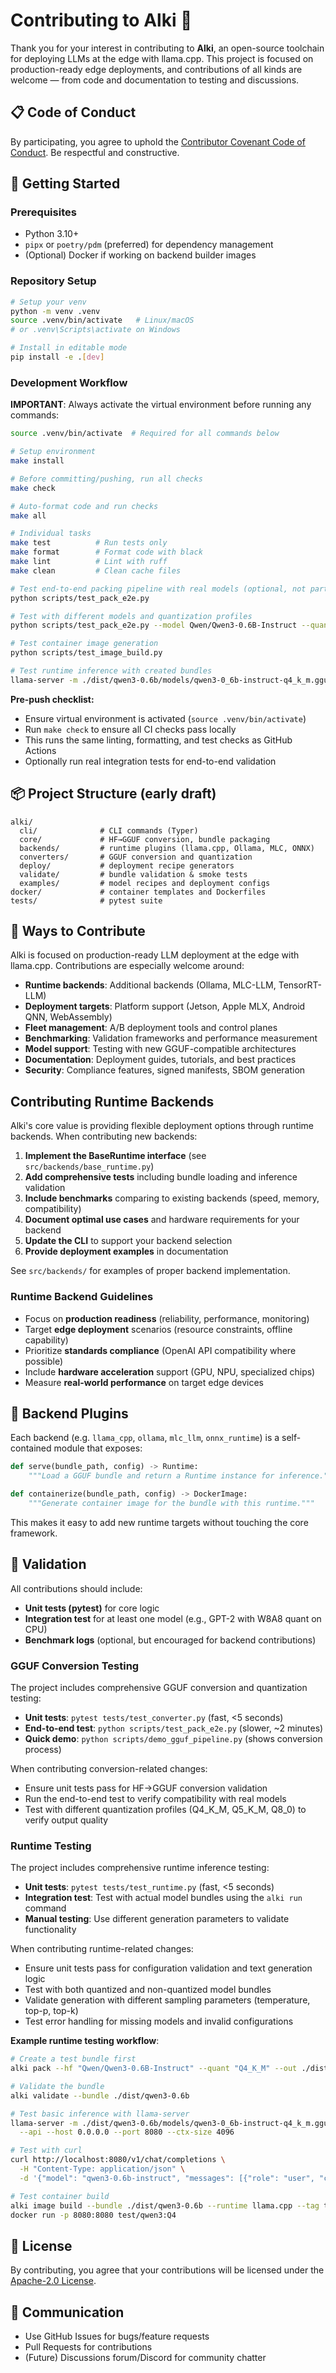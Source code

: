 # Contributing to Alki 🌊

Thank you for your interest in contributing to **Alki**, an open-source toolchain for deploying LLMs at the edge with llama.cpp. This project is focused on production-ready edge deployments, and contributions of all kinds are welcome — from code and documentation to testing and discussions.

## 📋 Code of Conduct

By participating, you agree to uphold the [Contributor Covenant Code of Conduct](https://www.contributor-covenant.org/version/2/1/code_of_conduct/). Be respectful and constructive.

## 🏁 Getting Started

### Prerequisites

* Python 3.10+
* `pipx` or `poetry/pdm` (preferred) for dependency management
* (Optional) Docker if working on backend builder images

### Repository Setup

```bash
# Setup your venv
python -m venv .venv
source .venv/bin/activate   # Linux/macOS
# or .venv\Scripts\activate on Windows

# Install in editable mode
pip install -e .[dev]
```

### Development Workflow

**IMPORTANT**: Always activate the virtual environment before running any commands:
```bash
source .venv/bin/activate  # Required for all commands below
```

```bash
# Setup environment
make install

# Before committing/pushing, run all checks
make check

# Auto-format code and run checks
make all

# Individual tasks
make test          # Run tests only
make format        # Format code with black
make lint          # Lint with ruff
make clean         # Clean cache files

# Test end-to-end packing pipeline with real models (optional, not part of CI)
python scripts/test_pack_e2e.py

# Test with different models and quantization profiles
python scripts/test_pack_e2e.py --model Qwen/Qwen3-0.6B-Instruct --quant Q4_K_M,Q5_K_M

# Test container image generation
python scripts/test_image_build.py

# Test runtime inference with created bundles
llama-server -m ./dist/qwen3-0.6b/models/qwen3-0_6b-instruct-q4_k_m.gguf --api --host 0.0.0.0 --port 8080
```

**Pre-push checklist:**
- Ensure virtual environment is activated (`source .venv/bin/activate`)
- Run `make check` to ensure all CI checks pass locally
- This runs the same linting, formatting, and test checks as GitHub Actions
- Optionally run real integration tests for end-to-end validation

## 📦 Project Structure (early draft)

```
alki/
  cli/              # CLI commands (Typer)
  core/             # HF→GGUF conversion, bundle packaging
  backends/         # runtime plugins (llama.cpp, Ollama, MLC, ONNX)
  converters/       # GGUF conversion and quantization
  deploy/           # deployment recipe generators
  validate/         # bundle validation & smoke tests
  examples/         # model recipes and deployment configs
docker/             # container templates and Dockerfiles
tests/              # pytest suite
```

## 🚀 Ways to Contribute

Alki is focused on production-ready LLM deployment at the edge with llama.cpp. Contributions are especially welcome around:

* **Runtime backends**: Additional backends (Ollama, MLC-LLM, TensorRT-LLM)
* **Deployment targets**: Platform support (Jetson, Apple MLX, Android QNN, WebAssembly)
* **Fleet management**: A/B deployment tools and control planes
* **Benchmarking**: Validation frameworks and performance measurement
* **Model support**: Testing with new GGUF-compatible architectures
* **Documentation**: Deployment guides, tutorials, and best practices
* **Security**: Compliance features, signed manifests, SBOM generation

## Contributing Runtime Backends

Alki's core value is providing flexible deployment options through runtime backends. When contributing new backends:

1. **Implement the BaseRuntime interface** (see `src/backends/base_runtime.py`)
2. **Add comprehensive tests** including bundle loading and inference validation
3. **Include benchmarks** comparing to existing backends (speed, memory, compatibility)
4. **Document optimal use cases** and hardware requirements for your backend
5. **Update the CLI** to support your backend selection
6. **Provide deployment examples** in documentation

See `src/backends/` for examples of proper backend implementation.

### Runtime Backend Guidelines

- Focus on **production readiness** (reliability, performance, monitoring)
- Target **edge deployment** scenarios (resource constraints, offline capability)
- Prioritize **standards compliance** (OpenAI API compatibility where possible)
- Include **hardware acceleration** support (GPU, NPU, specialized chips)
- Measure **real-world performance** on target edge devices

## 🔌 Backend Plugins

Each backend (e.g. `llama_cpp`, `ollama`, `mlc_llm`, `onnx_runtime`) is a self-contained module that exposes:

```python
def serve(bundle_path, config) -> Runtime:
    """Load a GGUF bundle and return a Runtime instance for inference."""

def containerize(bundle_path, config) -> DockerImage:
    """Generate container image for the bundle with this runtime."""
```

This makes it easy to add new runtime targets without touching the core framework.

## 🧪 Validation

All contributions should include:

* **Unit tests (pytest)** for core logic
* **Integration test** for at least one model (e.g., GPT-2 with W8A8 quant on CPU)
* **Benchmark logs** (optional, but encouraged for backend contributions)

### GGUF Conversion Testing

The project includes comprehensive GGUF conversion and quantization testing:

* **Unit tests**: `pytest tests/test_converter.py` (fast, <5 seconds)
* **End-to-end test**: `python scripts/test_pack_e2e.py` (slower, ~2 minutes)
* **Quick demo**: `python scripts/demo_gguf_pipeline.py` (shows conversion process)

When contributing conversion-related changes:
- Ensure unit tests pass for HF→GGUF conversion validation
- Run the end-to-end test to verify compatibility with real models
- Test with different quantization profiles (Q4_K_M, Q5_K_M, Q8_0) to verify output quality

### Runtime Testing

The project includes comprehensive runtime inference testing:

* **Unit tests**: `pytest tests/test_runtime.py` (fast, <5 seconds)
* **Integration test**: Test with actual model bundles using the `alki run` command
* **Manual testing**: Use different generation parameters to validate functionality

When contributing runtime-related changes:
- Ensure unit tests pass for configuration validation and text generation logic
- Test with both quantized and non-quantized model bundles
- Validate generation with different sampling parameters (temperature, top-p, top-k)
- Test error handling for missing models and invalid configurations

**Example runtime testing workflow**:
```bash
# Create a test bundle first
alki pack --hf "Qwen/Qwen3-0.6B-Instruct" --quant "Q4_K_M" --out ./dist/qwen3-0.6b

# Validate the bundle
alki validate --bundle ./dist/qwen3-0.6b

# Test basic inference with llama-server
llama-server -m ./dist/qwen3-0.6b/models/qwen3-0_6b-instruct-q4_k_m.gguf \
  --api --host 0.0.0.0 --port 8080 --ctx-size 4096

# Test with curl
curl http://localhost:8080/v1/chat/completions \
  -H "Content-Type: application/json" \
  -d '{"model": "qwen3-0.6b-instruct", "messages": [{"role": "user", "content": "Hello!"}]}'

# Test container build
alki image build --bundle ./dist/qwen3-0.6b --runtime llama.cpp --tag test/qwen3:Q4
docker run -p 8080:8080 test/qwen3:Q4
```

## 📜 License

By contributing, you agree that your contributions will be licensed under the [Apache-2.0 License](LICENSE).

## 💬 Communication

* Use GitHub Issues for bugs/feature requests
* Pull Requests for contributions
* (Future) Discussions forum/Discord for community chatter